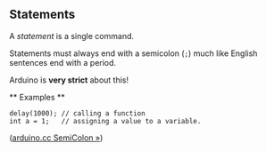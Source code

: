 ## Statements

A _statement_ is a single command.

Statements must always end with a semicolon (`;`) much like English sentences end with a period.

Arduino is **very strict** about this!

** Examples **

```
delay(1000); // calling a function
int a = 1;   // assigning a value to a variable.
```


([arduino.cc SemiColon »](http://arduino.cc/en/Reference/SemiColon))